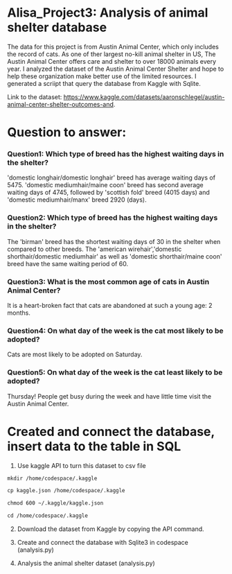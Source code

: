 # Alisa_Project3: Analysis of animal shelter database

The data for this project is from Austin Animal Center, which only includes the record of cats. As one of ther largest no-kill animal shelter in US, The Austin Animal Center offers care and shelter to over 18000 animals every year.  I analyzed the dataset of the Austin Animal Center Shelter and hope to help these organization make better use of the limited resources. I generated a scriipt that query the database from Kaggle with Sqlite. 

Link to the dataset: https://www.kaggle.com/datasets/aaronschlegel/austin-animal-center-shelter-outcomes-and.

# Question to answer: 

### Question1: Which type of breed has the highest waiting days in the shelter?
'domestic longhair/domestic longhair' breed has average waiting days of 5475. 'domestic mediumhair/maine coon' breed has second average waiting days of 4745, followed by 'scottish fold' breed (4015 days) and 'domestic mediumhair/manx' breed 2920 (days). 


### Question2: Which type of breed has the highest waiting days in the shelter?
The 'birman' breed has the shortest waiting days of 30 in the shelter when compared to other breeds. The 'american wirehair','domestic shorthair/domestic mediumhair' as well as 'domestic shorthair/maine coon' breed have the same waiting period of 60. 

### Question3: What is the most common age of cats in Austin Animal Center?
It is a heart-broken fact that cats are abandoned at such a young age: 2 months.

### Question4: On what day of the week is the cat most likely to be adopted?
Cats are most likely to be adopted on Saturday. 


### Question5: On what day of the week is the cat least likely to be adopted?
Thursday! People get busy during the week and have little time visit the Austin Animal Center. 

# Created and connect the database, insert data to the table in SQL
1.  Use kaggle API to turn this dataset to csv file

 ````markdown
mkdir /home/codespace/.kaggle
````
````markdown
cp kaggle.json /home/codespace/.kaggle
````
 ````markdown
chmod 600 ~/.kaggle/kaggle.json
````
 ````markdown
cd /home/codespace/.kaggle
````

2. Download the dataset from Kaggle by copying the API command. 


3. Create and connect the database with Sqlite3 in codespace (analysis.py)


4. Analysis the animal shelter dataset (analysis.py)



